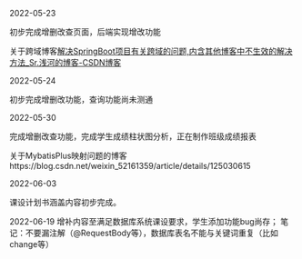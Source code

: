 2022-05-23

初步完成增删改查页面，后端实现增改功能

关于跨域博客[解决SpringBoot项目有关跨域的问题,内含其他博客中不生效的解决方法_Sr.浅河的博客-CSDN博客](https://blog.csdn.net/weixin_52161359/article/details/124930911?spm=1001.2014.3001.5502)

2022-05-24

初步完成增删改功能，查询功能尚未测通

2022-05-30

完成增删改查功能，完成学生成绩柱状图分析，正在制作班级成绩报表

关于MybatisPlus映射问题的博客https://blog.csdn.net/weixin_52161359/article/details/125030615

2022-06-03

课设计划书涵盖内容初步完成。

2022-06-19
增补内容至满足数据库系统课设要求，学生添加功能bug尚存；
笔记：不要漏注解（@RequestBody等），数据库表名不能与关键词重复（比如change等）